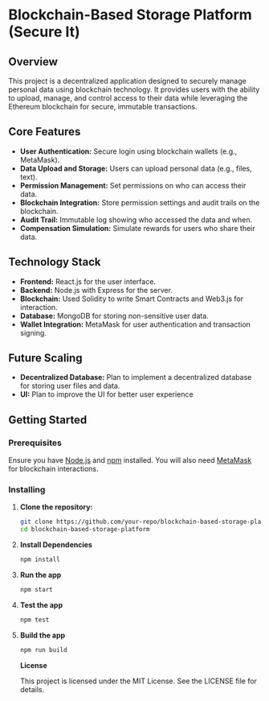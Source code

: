 # Blockchain-Based Storage Platform (Secure It)

## Overview

This project is a decentralized application designed to securely manage personal data using blockchain technology. It provides users with the ability to upload, manage, and control access to their data while leveraging the Ethereum blockchain for secure, immutable transactions.

## Core Features

- **User Authentication:** Secure login using blockchain wallets (e.g., MetaMask).
- **Data Upload and Storage:** Users can upload personal data (e.g., files, text).
- **Permission Management:** Set permissions on who can access their data.
- **Blockchain Integration:** Store permission settings and audit trails on the blockchain.
- **Audit Trail:** Immutable log showing who accessed the data and when.
- **Compensation Simulation:** Simulate rewards for users who share their data.

## Technology Stack

- **Frontend:** React.js for the user interface.
- **Backend:** Node.js with Express for the server.
- **Blockchain:** Used Solidity to write Smart Contracts and Web3.js for interaction.
- **Database:** MongoDB for storing non-sensitive user data.
- **Wallet Integration:** MetaMask for user authentication and transaction signing.

## Future Scaling

- **Decentralized Database:** Plan to implement a decentralized database for storing user files and data.
- **UI:** Plan to improve the UI for better user experience

## Getting Started

### Prerequisites

Ensure you have [Node.js](https://nodejs.org/) and [npm](https://www.npmjs.com/) installed. You will also need [MetaMask](https://metamask.io/) for blockchain interactions.

### Installing

1. **Clone the repository:**

   ```bash
   git clone https://github.com/your-repo/blockchain-based-storage-platform.git
   cd blockchain-based-storage-platform
   ```

2. **Install Dependencies**

   ```bash
   npm install
   ```

3. **Run the app**

   ```bash
   npm start
   ```

4. **Test the app**

   ```bash
   npm test
   ```

5. **Build the app**

   ```bash
   npm run build
   ```

   **License**

   This project is licensed under the MIT License. See the LICENSE file for details.
